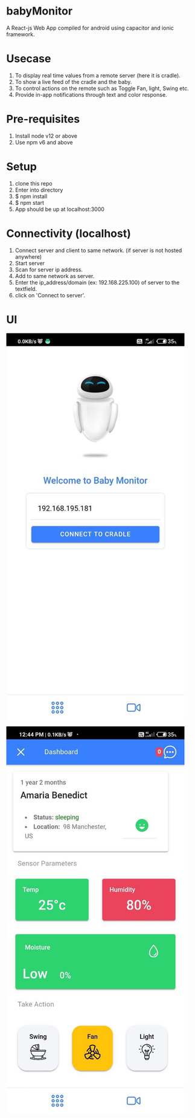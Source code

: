 # babyMonitor 

A React-js Web App compiled for android using capacitor and ionic framework. 

# Usecase
1) To display real time values from a remote server (here it is cradle).
2) To show a live feed of the cradle and the baby.
3) To control actions on the remote such as Toggle Fan, light, Swing etc.
4) Provide in-app notifications through text and color response.

# Pre-requisites
1) Install node v12 or above
2) Use npm v6 and above

# Setup
1) clone this repo
2) Enter into directory
3) $ npm install
4) $ npm start
5) App should be up at localhost:3000

# Connectivity (localhost)
1) Connect server and client to same network. (if server is not hosted anywhere)
2) Start server
3) Scan for server ip address.
4) Add to same network as server.
5) Enter the ip_address/domain (ex: 192.168.225.100) of server to the textfield.
6) click on 'Connect to server'.

# UI
![alt text](https://github.com/AshiqMehmood/babyMonitor/blob/master/screenshots/img1.jpg)

![alt text](https://github.com/AshiqMehmood/babyMonitor/blob/master/screenshots/img2.jpg)


